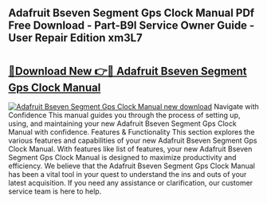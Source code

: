 ## Adafruit Bseven Segment Gps Clock Manual PDf Free Download - Part-B9l Service Owner Guide - User Repair Edition xm3L7

# <h2><a href="http://bc11483.oget.top/?id=Adafruit+Bseven+Segment+Gps+Clock+Manual">🔗Download New 👉🔴 Adafruit Bseven Segment Gps Clock Manual</a></h2>

[![Adafruit Bseven Segment Gps Clock Manual new download](https://i.imgur.com/5g1atiW.png)](http://bc11483.oget.top/?id=Adafruit+Bseven+Segment+Gps+Clock+Manual)
Navigate with Confidence This manual guides you through the process of setting up, using, and maintaining your new Adafruit Bseven Segment Gps Clock Manual with confidence. Features & Functionality This section explores the various features and capabilities of your new Adafruit Bseven Segment Gps Clock Manual. With features like list of features, your new Adafruit Bseven Segment Gps Clock Manual is designed to maximize productivity and efficiency. We believe that the Adafruit Bseven Segment Gps Clock Manual has been a vital tool in your quest to understand the ins and outs of your latest acquisition. If you need any assistance or clarification, our customer service team is here to help.
